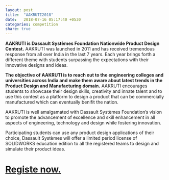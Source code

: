 ```yaml
---
layout: post
title:  "AAKRUTI2018"
date:   2018-07-16 05:17:40 +0530
categories: competition
share: true
---
```

__AAKRUTI is Dassault Systèmes Foundation Nationwide Product Design Contest.__ AAKRUTI was launched in 2011 and has received tremendous response from all over India in the last 7 years. Each year brings forth a different theme with students surpassing the expectations with their innovative designs and ideas.

__The objective of AAKRUTI is to reach out to the engineering colleges and universities across India and make them aware about latest trends in the Product Design and Manufacturing domain.__ AAKRUTI encourages students to showcase their design skills, creativity and innate talent and to use this contest as a platform to design a product that can be commercially manufactured which can eventually benifit the nation.

AAKRUTI is well amalgamated with Dassault Systèmes Foundation’s vision to promote the advancement of excellence and skill enhancement in all aspects of engineering, technology and design while fostering innovation.

Participating students can use any product design applications of their choice, Dassault Systèmes will offer a limited period license of SOLIDWORKS education edition to all the registered teams to design and simulate their product ideas.

# [Registe now.](https://www.surveymonkey.com/r/AAKRUTI2018)
